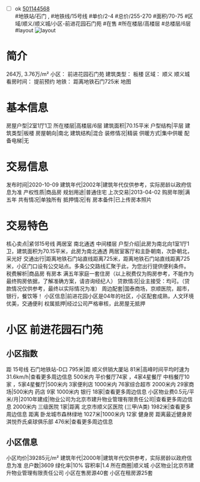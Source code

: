 - [ ] ok [501144568](https://bj.5i5j.com/ershoufang/501144568.html)  
 #地铁站/石门 ,  #地铁线/15号线
#单价/2-4 #总价/255-270 #面积/70-75   #区域/顺义/顺义城/小区-前进花园石门苑 #在售 #所在楼层/高楼层 #总楼层/6层 #layout 
![layout](http://image2a.5i5j.com/scm/HOUSE_CUSTOMER/44e953ed6867440b80a75a73a5161798.jpg_P5.jpg) 
# 简介 
 264万,  3.76万/m² 
小区： 前进花园石门苑
建筑类型： 板楼
区域： 顺义 顺义城
看房时间： 提前预约
地铁： 距离地铁石门725米 地图
# 基本信息 
 房屋户型|2室1厅1卫
所在楼层|高楼层/6层
建筑面积|70.15平米
户型结构|平层
建筑类型|板楼
房屋朝向|南北
建筑结构|混合
装修情况|精装
供暖方式|集中供暖
配备电梯|无
# 交易信息 
 发布时间|2020-10-09
建筑年代|2002年|建筑年代仅供参考，实际房龄以政府信息为准
产权性质|商品房
规划用途|普通住宅
上次交易|2013-04-02
购房年限|满五年
共有情况|单独所有
抵押情况|有
房本备件|已上传房本照片
# 交易特色 
 核心卖点|紧邻15号线 两居室 南北通透 中间楼层
户型介绍|此房为南北向1室1厅1卫，建筑面积为70.15平米，此房为南北通透 两居室客厅和主卧朝南，次卧朝北，采光好
交通出行|距离地铁石门站直线距离725米，距离地铁石门站直线距离725米，小区门口设有公交站点。多条公交路线汇聚于此，为您出行提供便利条件。
税费解析|商品房 有房本 满五年家庭一套住房（以上税费仅为购房参考，不能作为最终购房依据，了解准确方案，请咨询经纪人）
贷款情况|业主接受：均可。（贷款情况仅供参考，最终以实际情况为准）
周边配套|国泰商场，京顺医院，超市，银行，餐饮等！
小区信息|前进花园小区是04年的社区，小区配套成熟，人文环境优美，交通便利
权属抵押|经过公司严格审核，此房屋无抵押
# 小区 前进花园石门苑
## 小区指数 
 距 15号线 石门地铁站-D口 795米|距 顺义供销大厦站 81米|高峰时间平均时速为31.6km/h|查看更多周边信息
500米内 平价餐厅74家 ，4家4星餐厅
中档餐厅10家 ，5家4星餐厅|500米内 3家便利店
1000米内 76家综合超市
2000米内 29家商场|500米内 药店 9家
1000米内 银行 18家|查看更多周边信息
小区物业费0.5元/平米/月|2010年建成|物业公司为北京市建升物业管理有限责任公司|查看更多周边信息
2000米内 三级医院 1家|距离 北京市顺义区医院 (三甲/A类) 1982米|查看更多周边信息
距离 卧龙城市森林绿地 1027米|1000米内 12家 健身房
距离最近健身房淇悦乔氏桌球俱乐部 476米|查看更多周边信息
## 小区信息 
 小区均价|39285元/m²
建筑年代|2000年|建筑年代仅供参考，实际房龄以政府信息为准
总户数|3609
绿化率|10%
容积率|1.4
所在商圈|顺义城
小区物业|北京市建升物业管理有限责任公司
小区在售房源40套
小区在租房源25套
